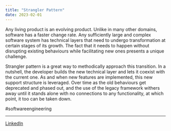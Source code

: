 ```yaml
---
title: "Strangler Pattern"
date: 2023-02-01
---
```


Any living product is an evolving product. Unlike in many other domains, software has a faster change rate. Any sufficiently large and complex software system has technical layers that need to undergo transformation at certain stages of its growth. The fact that it needs to happen without disrupting existing behaviours while facilitating new ones presents a unique challenge.

Strangler pattern is a great way to methodically approach this transition. In a nutshell, the developer builds the new technical layer and lets it coexist with the current one. As and when new features are implemented, this new support structure is leveraged. Over time as the old behaviours get deprecated and phased out, and the use of the legacy framework withers away until it stands alone with no connections to any functionality, at which point, it too can be taken down.

#softwareengineering

---
[LinkedIn](https://www.linkedin.com/feed/update/urn:li:share:7026551250842243072)